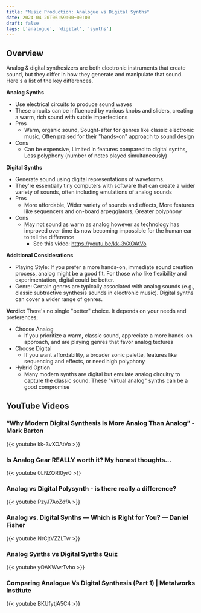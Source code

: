 ```yaml
---
title: "Music Production: Analogue vs Digital Synths"
date: 2024-04-20T06:59:00+00:00
draft: false
tags: ['analogue', 'digital', 'synths']
---
```


## Overview
Analog & digital synthesizers are both electronic instruments that create sound, but they differ in how they generate and manipulate that sound. Here's a list of the key differences.

**Analog Synths**
- Use electrical circuits to produce sound waves
- These circuits can be influenced by various knobs and sliders, creating a warm, rich sound with subtle imperfections
- Pros
  - Warm, organic sound, Sought-after for genres like classic electronic music, Often praised for their "hands-on" approach to sound design
- Cons
  - Can be expensive, Limited in features compared to digital synths, Less polyphony (number of notes played simultaneously)

**Digital Synths**
- Generate sound using digital representations of waveforms.
- They're essentially tiny computers with software that can create a wider variety of sounds, often including emulations of analog sounds
- Pros
  - More affordable, Wider variety of sounds and effects, More features like sequencers and on-board arpeggiators, Greater polyphony
- Cons
  - May not sound as warm as analog however as technology has improved over time its now becoming impossible for the human ear to tell the difference
    - See this video: https://youtu.be/kk-3vXOAtVo

**Additional Considerations**
- Playing Style: If you prefer a more hands-on, immediate sound creation process, analog might be a good fit. For those who like flexibility and experimentation, digital could be better.
- Genre: Certain genres are typically associated with analog sounds (e.g., classic subtractive synthesis sounds in electronic music). Digital synths can cover a wider range of genres.

**Verdict**
There's no single "better" choice. It depends on your needs and preferences;
- Choose Analog
  - If you prioritize a warm, classic sound, appreciate a more hands-on approach, and are playing genres that favor analog textures
- Choose Digital
  - If you want affordability, a broader sonic palette, features like sequencing and effects, or need high polyphony
- Hybrid Option
  - Many modern synths are digital but emulate analog circuitry to capture the classic sound. These "virtual analog" synths can be a good compromise

## YouTube Videos

### “Why Modern Digital Synthesis Is More Analog Than Analog” - Mark Barton
{{< youtube kk-3vXOAtVo >}}

### Is Analog Gear REALLY worth it? My honest thoughts...
{{< youtube 0LNZQRI0yr0 >}}

### Analog vs Digital Polysynth - is there really a difference?
{{< youtube PzyJ7AoZdfA >}}

### Analog vs. Digital Synths — Which is Right for You? — Daniel Fisher
{{< youtube NrCjtVZZLTw >}}

### Analog Synths vs Digital Synths Quiz
{{< youtube yOAKWwrTvho >}}

### Comparing Analogue Vs Digital Synthesis (Part 1) | Metalworks Institute
{{< youtube BKUfytjA5C4 >}}
